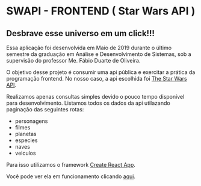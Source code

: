# SWAPI - FRONTEND ( Star Wars API )

## Desbrave esse universo em um click!!!

Essa aplicação foi desenvolvida em Maio de 2019 durante o último semestre da graduação em Análise e Desenvolvimento de Sistemas, sob a supervisão do professor Me. Fábio Duarte de Oliveira.

O objetivo desse projeto é consumir uma api pública e exercitar a prática da programação frontend. No nosso caso, a api escolhida foi [The Star Wars API](https://swapi.co/).

Realizamos apenas consultas simples devido o pouco tempo disponível para desenvolvimento. Listamos todos os dados da api utilazando paginação das seguintes rotas:

* personagens
* filmes
* planetas
* especies
* naves
* veiculos

Para isso utilizamos o framework [Create React App](https://github.com/facebook/create-react-app).

Você pode ver ela em funcionamento clicando [aqui](https://swapi-frontend.herokuapp.com/).